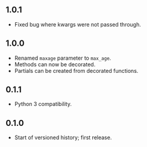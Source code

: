 1.0.1
-----
- Fixed bug where kwargs were not passed through.

1.0.0
-----

- Renamed `maxage` parameter to `max_age`.
- Methods can now be decorated.
- Partials can be created from decorated functions.

0.1.1
-----
- Python 3 compatibility.

0.1.0
-----
- Start of versioned history; first release.
